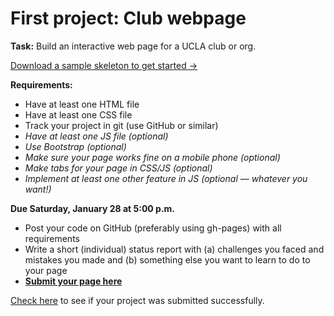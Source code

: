 # First project: Club webpage

**Task:** Build an interactive web page for a UCLA club or org.

[Download a sample skeleton to get started &rarr;](project1-template.zip)

**Requirements:**
* Have at least one HTML file
* Have at least one CSS file
* Track your project in git (use GitHub or similar)
* *Have at least one JS file (optional)*
* *Use Bootstrap (optional)*
* *Make sure your page works fine on a mobile phone (optional)*
* *Make tabs for your page in CSS/JS (optional)*
* *Implement at least one other feature in JS (optional — whatever you want!)*

**Due Saturday, January 28 at 5:00 p.m.**
* Post your code on GitHub (preferably using gh-pages) with all requirements
* Write a short (individual) status report with (a) challenges you faced and mistakes you made and (b) something else you want to learn to do to your page
* **[Submit your page here](https://airtable.com/shrYhT0FghLXb3Jdn)**

[Check here](https://airtable.com/shrrvc538fhRAx3um) to see if your project was submitted successfully.
